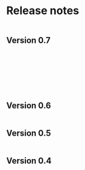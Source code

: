 # Release notes

```{include} /release-notes/release-latest.md
```

## Version 0.7

```{include} /release-notes/0.7.8.md
```

```{include} /release-notes/0.7.7.md
```

```{include} /release-notes/0.7.6.md
```

```{include} /release-notes/0.7.5.md
```

```{include} /release-notes/0.7.4.md
```

```{include} /release-notes/0.7.3.md
```

```{include} /release-notes/0.7.2.md
```

```{include} /release-notes/0.7.0.md
```

## Version 0.6

```{include} /release-notes/0.6.0.md
```

## Version 0.5

```{include} /release-notes/0.5.0.md
```

## Version 0.4

```{include} /release-notes/0.4.0.md
```
